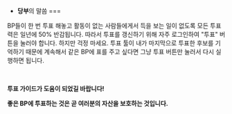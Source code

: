 * **당부**의 말씀
===

BP들이 한 번 투표 해놓고 활동이 없는 사람들에게서 득을 보는 일이 없도록 모든 투표력은 일년에 50% 반감됩니다. 따라서 투표를 갱신하기 위해 자주 로그인하여 "투표" 버튼을 눌러야 합니다. 하지만 걱정 마세요. 투표 툴이 내가 마지막으로 투표한 후보를 기억하기 때문에 계속해서 같은 BP에 표를 주고 싶다면 그냥 투표 버튼만 눌러서 다시 실행하면 됩니다.

<br>

**투표 가이드가 도움이 되었길 바랍니다!**

**좋은 BP에 투표하는 것은 곧 여러분의 자산을 보호하는 것입니다.**